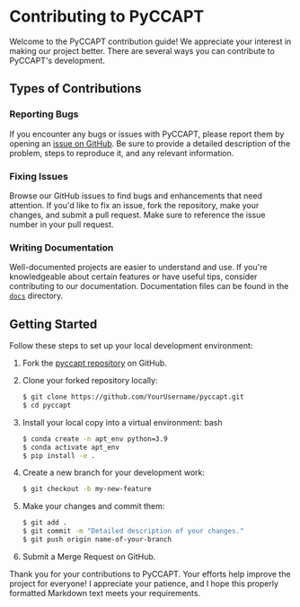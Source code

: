 # Contributing to PyCCAPT

Welcome to the PyCCAPT contribution guide! We appreciate your interest in making our project better. There are several
ways you can contribute to PyCCAPT's development.

## Types of Contributions

### Reporting Bugs

If you encounter any bugs or issues with PyCCAPT, please report them by opening
an [issue on GitHub](https://github.com/mmonajem/pyccapt/issues). Be sure to provide a detailed description of the
problem, steps to reproduce it, and any relevant information.

### Fixing Issues

Browse our GitHub issues to find bugs and enhancements that need attention. If you'd like to fix an issue, fork the
repository, make your changes, and submit a pull request. Make sure to reference the issue number in your pull request.

### Writing Documentation

Well-documented projects are easier to understand and use. If you're knowledgeable about certain features or have useful
tips, consider contributing to our documentation. Documentation files can be found in
the [`docs`](https://github.com/mmonajem/pyccapt/tree/main/docs) directory.

## Getting Started

Follow these steps to set up your local development environment:

1. Fork the [pyccapt repository](https://github.com/mmonajem/pyccapt) on GitHub.
2. Clone your forked repository locally:
   ```bash
   $ git clone https://github.com/YourUsername/pyccapt.git
   $ cd pyccapt
    ```

3. Install your local copy into a virtual environment:
   bash
    ```bash
    $ conda create -n apt_env python=3.9
    $ conda activate apt_env
    $ pip install -e .
    ```

4. Create a new branch for your development work:
    ```bash
    $ git checkout -b my-new-feature
    ```
5. Make your changes and commit them:
    ```bash
   $ git add .
   $ git commit -m "Detailed description of your changes."
   $ git push origin name-of-your-branch
    ```

6. Submit a Merge Request on GitHub.

Thank you for your contributions to PyCCAPT. Your efforts help improve the project for everyone!
I appreciate your patience, and I hope this properly formatted Markdown text meets your requirements.


